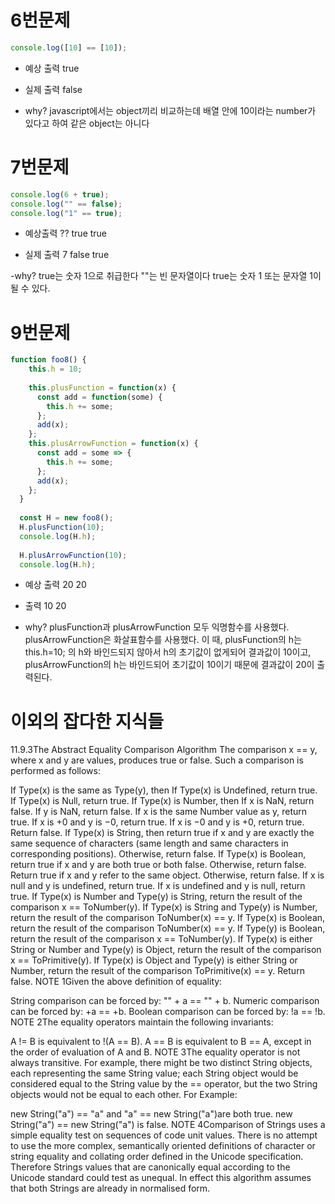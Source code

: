 # 6번문제
```javascript
console.log([10] == [10]);
```
- 예상 출력
true

- 실제 출력
false

- why?
javascript에서는 object끼리 비교하는데 배열 안에 10이라는 number가 있다고 하여 같은 object는 아니다

# 7번문제
```javascript
console.log(6 + true);
console.log("" == false);
console.log("1" == true);
```
- 예상출력
??
true
true

- 실제 출력
7
false
true

-why?
true는 숫자 1으로 취급한다
""는 빈 문자열이다
true는 숫자 1 또는 문자열 1이 될 수 있다.

# 9번문제
```javascript
function foo8() {
    this.h = 10;
  
    this.plusFunction = function(x) {
      const add = function(some) {
        this.h += some;
      };
      add(x);
    };
    this.plusArrowFunction = function(x) {
      const add = some => {
        this.h += some;
      };
      add(x);
    };
  }
  
  const H = new foo8();
  H.plusFunction(10);
  console.log(H.h);
  
  H.plusArrowFunction(10);
  console.log(H.h);
```

- 예상 출력
20
20

- 출력
10
20

- why?
plusFunction과 plusArrowFunction 모두 익명함수를 사용했다. plusArrowFunction은 화살표함수를 사용했다. 이 때, plusFunction의 h는 this.h=10; 의 h와 바인드되지 않아서 h의 초기값이 없게되어 결과값이 10이고, plusArrowFunction의 h는 바인드되어 초기값이 10이기 때문에 결과값이 20이 출력된다.


# 이외의 잡다한 지식들
11.9.3The Abstract Equality Comparison Algorithm
The comparison x == y, where x and y are values, produces true or false. Such a comparison is performed as follows:

If Type(x) is the same as Type(y), then
If Type(x) is Undefined, return true.
If Type(x) is Null, return true.
If Type(x) is Number, then
If x is NaN, return false.
If y is NaN, return false.
If x is the same Number value as y, return true.
If x is +0 and y is −0, return true.
If x is −0 and y is +0, return true.
Return false.
If Type(x) is String, then return true if x and y are exactly the same sequence of characters (same length and same characters in corresponding positions). Otherwise, return false.
If Type(x) is Boolean, return true if x and y are both true or both false. Otherwise, return false.
Return true if x and y refer to the same object. Otherwise, return false.
If x is null and y is undefined, return true.
If x is undefined and y is null, return true.
If Type(x) is Number and Type(y) is String,
return the result of the comparison x == ToNumber(y).
If Type(x) is String and Type(y) is Number,
return the result of the comparison ToNumber(x) == y.
If Type(x) is Boolean, return the result of the comparison ToNumber(x) == y.
If Type(y) is Boolean, return the result of the comparison x == ToNumber(y).
If Type(x) is either String or Number and Type(y) is Object,
return the result of the comparison x == ToPrimitive(y).
If Type(x) is Object and Type(y) is either String or Number,
return the result of the comparison ToPrimitive(x) == y.
Return false.
NOTE 1Given the above definition of equality:

String comparison can be forced by: "" + a == "" + b.
Numeric comparison can be forced by: +a == +b.
Boolean comparison can be forced by: !a == !b.
NOTE 2The equality operators maintain the following invariants:

A != B is equivalent to !(A == B).
A == B is equivalent to B == A, except in the order of evaluation of A and B.
NOTE 3The equality operator is not always transitive. For example, there might be two distinct String objects, each representing the same String value; each String object would be considered equal to the String value by the == operator, but the two String objects would not be equal to each other. For Example:

new String("a") == "a" and "a" == new String("a")are both true.
new String("a") == new String("a") is false.
NOTE 4Comparison of Strings uses a simple equality test on sequences of code unit values. There is no attempt to use the more complex, semantically oriented definitions of character or string equality and collating order defined in the Unicode specification. Therefore Strings values that are canonically equal according to the Unicode standard could test as unequal. In effect this algorithm assumes that both Strings are already in normalised form.